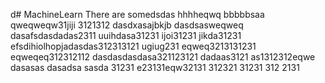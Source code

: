 d# MachineLearn
There are somedsdas
hhhheqwq
bbbbbsaa
qweqweqw31jiji
3121312
dasdxasajbkjb
dasdsasweqweq
dasafsdasdadas2311
uuihdasa31231
ijoi31231
jikda31231
efsdihiolhopjadasdas312313121
ugiug231
eqweq3213131231
eqweqeq312312112
dasdasdasdasa321123121
dadaas3121
as1312312eqwe
dasasas
dasadsa
sasda
31231
e23131eqw32131
312321
31231
312
2131
